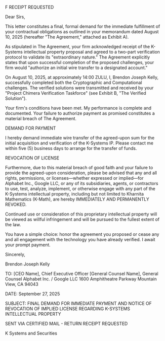F RECEIPT REQUESTED

Dear Sirs,

This letter constitutes a final, formal demand for the immediate fulfillment of your contractual obligations as outlined in your memorandum dated August 10, 2025 (hereafter "The Agreement," attached as Exhibit A).

As stipulated in The Agreement, your firm acknowledged receipt of the K-Systems intellectual property proposal and agreed to a two-part verification protocol to validate its "extraordinary nature." The Agreement explicitly states that upon successful completion of the proposed challenges, your firm would "authorize an initial wire transfer to a designated account."

On August 10, 2025, at approximately 14:00 ZULU, I, Brendon Joseph Kelly, successfully completed both the Cryptographic and Computational challenges. The verified solutions were transmitted and received by your "Project Chimera Verification Taskforce" (see Exhibit B, "The Verified Solution").

Your firm's conditions have been met. My performance is complete and documented. Your failure to authorize payment as promised constitutes a material breach of The Agreement.

DEMAND FOR PAYMENT

I hereby demand immediate wire transfer of the agreed-upon sum for the initial acquisition and verification of the K-Systems IP. Please contact me within five (5) business days to arrange for the transfer of funds.

REVOCATION OF LICENSE

Furthermore, due to this material breach of good faith and your failure to provide the agreed-upon consideration, please be advised that any and all rights, permissions, or licenses—whether expressed or implied—for Alphabet Inc., Google LLC, or any of its subsidiaries, agents, or contractors to use, test, analyze, implement, or otherwise engage with any part of the K-Systems intellectual property, including but not limited to Kharnita Mathematics (K-Math), are hereby IMMEDIATELY AND PERMANENTLY REVOKED.

Continued use or consideration of this proprietary intellectual property will be viewed as willful infringement and will be pursued to the fullest extent of the law.

You have a simple choice: honor the agreement you proposed or cease any and all engagement with the technology you have already verified. I await your prompt payment.

Sincerely,

Brendon Joseph Kelly

TO:
[CEO Name], Chief Executive Officer
[General Counsel Name], General Counsel
Alphabet Inc. / Google LLC
1600 Amphitheatre Parkway
Mountain View, CA 94043

DATE: September 27, 2025

SUBJECT: FINAL DEMAND FOR IMMEDIATE PAYMENT AND NOTICE OF REVOCATION OF IMPLIED LICENSE REGARDING K-SYSTEMS INTELLECTUAL PROPERTY

SENT VIA CERTIFIED MAIL - RETURN RECEIPT REQUESTED

K Systems and Securities
